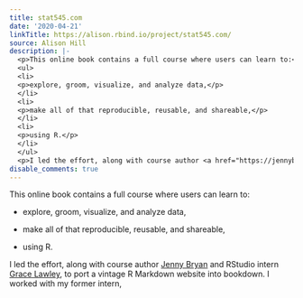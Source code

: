 ```yaml
---
title: stat545.com
date: '2020-04-21'
linkTitle: https://alison.rbind.io/project/stat545.com/
source: Alison Hill
description: |-
  <p>This online book contains a full course where users can learn to:</p>
  <ul>
  <li>
  <p>explore, groom, visualize, and analyze data,</p>
  </li>
  <li>
  <p>make all of that reproducible, reusable, and shareable,</p>
  </li>
  <li>
  <p>using R.</p>
  </li>
  </ul>
  <p>I led the effort, along with course author <a href="https://jennybryan.org/" target="_blank" rel="noopener">Jenny Bryan</a> and RStudio intern <a href="https://grace.rbind.io" target="_blank" rel="noopener">Grace Lawley</a>, to port a vintage R Markdown website into bookdown. I worked with my former intern, <a href="https://desiree.rbind.io" target="_blank"  ...
disable_comments: true
---
```

<p>This online book contains a full course where users can learn to:</p>
<ul>
<li>
<p>explore, groom, visualize, and analyze data,</p>
</li>
<li>
<p>make all of that reproducible, reusable, and shareable,</p>
</li>
<li>
<p>using R.</p>
</li>
</ul>
<p>I led the effort, along with course author <a href="https://jennybryan.org/" target="_blank" rel="noopener">Jenny Bryan</a> and RStudio intern <a href="https://grace.rbind.io" target="_blank" rel="noopener">Grace Lawley</a>, to port a vintage R Markdown website into bookdown. I worked with my former intern, <a href="https://desiree.rbind.io" target="_blank"  ...